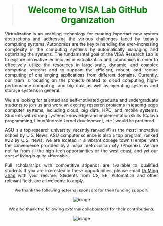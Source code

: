 <div align="center"> 
  
> <h1 style="color: #008000">Welcome to VISA Lab GitHub Organization</h1>

</div>

<div align="justify">
  
Virtualization is an enabling technology for creating important new system abstractions and addressing the various challenges faced by today's computing systems. Autonomics are the key to handling the ever-increasing complexity in the computing systems by automatically managing and optimizing the systems. The fundamental goal of the VISA Research Lab is to explore innovative techniques in virtualization and autonomics in order to effectively utilize the resources in large-scale, dynamic, and complex computing systems and to support the efficient, robust, and secure computing of challenging applications from different domains. Currently, our team is focusing on the projects related to cloud computing, high-performance computing, and big data as well as operating systems and storage systems in general.

We are looking for talented and self-motivated graduate and undergraduate students to join us and work on exciting research problems in leading-edge computer systems, including cloud, big data, HPC, and mobile systems. Students with strong systems knowledge and implementation skills (C/Java programming, Linux/Android kernel development, etc.) would be preferred.

ASU is a top research university, recently ranked #1 as the most innovative school by U.S. News. ASU computer science is also a top program, ranked #22 by U.S. News. We are located in a vibrant college town (Tempe) with the convenience provided by a major metropolitan city (Phoenix). We are not far from all the high-tech opportunities on the west coast, and yet our cost of living is quite affordable.

Full scholarships with competitive stipends are available to qualified students.If you are interested in these opportunities, please email [Dr Ming Zhao](mingzhao@asu.edu) with your resume. Students from CS, EE, Automation and other relevant fields are all welcome to apply.
</div>

<div align="center">
  
We thank the following external sponsors for their funding support:

![image](https://github.com/visa-lab/.github/assets/72571838/5fcb27d2-7f47-478e-89f6-f7b371a60f24)

We also thank the following external collaborators for their contributions:

![image](https://github.com/visa-lab/.github/assets/72571838/2023d257-6407-4174-89bc-444d818641c0)
</div>

